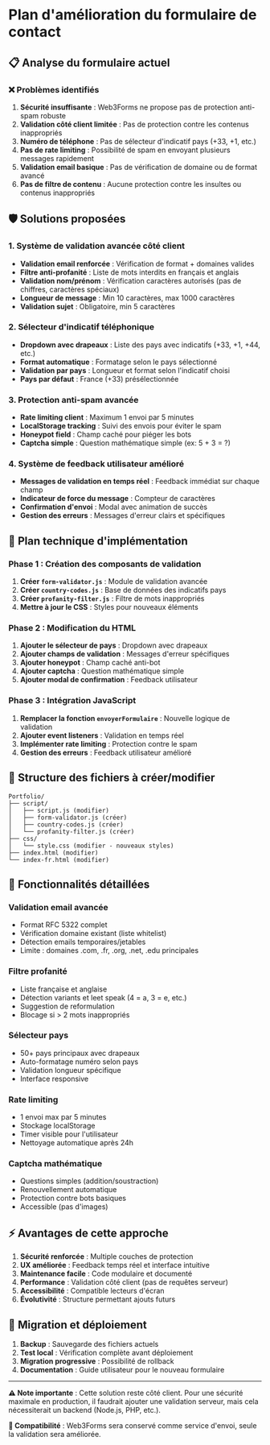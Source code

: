 # Plan d'amélioration du formulaire de contact

## 📋 Analyse du formulaire actuel

### ❌ Problèmes identifiés
1. **Sécurité insuffisante** : Web3Forms ne propose pas de protection anti-spam robuste
2. **Validation côté client limitée** : Pas de protection contre les contenus inappropriés
3. **Numéro de téléphone** : Pas de sélecteur d'indicatif pays (+33, +1, etc.)
4. **Pas de rate limiting** : Possibilité de spam en envoyant plusieurs messages rapidement
5. **Validation email basique** : Pas de vérification de domaine ou de format avancé
6. **Pas de filtre de contenu** : Aucune protection contre les insultes ou contenus inappropriés

## 🛡️ Solutions proposées

### 1. **Système de validation avancée côté client**
- **Validation email renforcée** : Vérification de format + domaines valides
- **Filtre anti-profanité** : Liste de mots interdits en français et anglais
- **Validation nom/prénom** : Vérification caractères autorisés (pas de chiffres, caractères spéciaux)
- **Longueur de message** : Min 10 caractères, max 1000 caractères
- **Validation sujet** : Obligatoire, min 5 caractères

### 2. **Sélecteur d'indicatif téléphonique**
- **Dropdown avec drapeaux** : Liste des pays avec indicatifs (+33, +1, +44, etc.)
- **Format automatique** : Formatage selon le pays sélectionné
- **Validation par pays** : Longueur et format selon l'indicatif choisi
- **Pays par défaut** : France (+33) présélectionnée

### 3. **Protection anti-spam avancée**
- **Rate limiting client** : Maximum 1 envoi par 5 minutes
- **LocalStorage tracking** : Suivi des envois pour éviter le spam
- **Honeypot field** : Champ caché pour piéger les bots
- **Captcha simple** : Question mathématique simple (ex: 5 + 3 = ?)

### 4. **Système de feedback utilisateur amélioré**
- **Messages de validation en temps réel** : Feedback immédiat sur chaque champ
- **Indicateur de force du message** : Compteur de caractères
- **Confirmation d'envoi** : Modal avec animation de succès
- **Gestion des erreurs** : Messages d'erreur clairs et spécifiques

## 🔧 Plan technique d'implémentation

### Phase 1 : Création des composants de validation
1. **Créer `form-validator.js`** : Module de validation avancée
2. **Créer `country-codes.js`** : Base de données des indicatifs pays
3. **Créer `profanity-filter.js`** : Filtre de mots inappropriés
4. **Mettre à jour le CSS** : Styles pour nouveaux éléments

### Phase 2 : Modification du HTML
1. **Ajouter le sélecteur de pays** : Dropdown avec drapeaux
2. **Ajouter champs de validation** : Messages d'erreur spécifiques
3. **Ajouter honeypot** : Champ caché anti-bot
4. **Ajouter captcha** : Question mathématique simple
5. **Ajouter modal de confirmation** : Feedback utilisateur

### Phase 3 : Intégration JavaScript
1. **Remplacer la fonction `envoyerFormulaire`** : Nouvelle logique de validation
2. **Ajouter event listeners** : Validation en temps réel
3. **Implémenter rate limiting** : Protection contre le spam
4. **Gestion des erreurs** : Feedback utilisateur amélioré


## 📁 Structure des fichiers à créer/modifier

```
Portfolio/
├── script/
│   ├── script.js (modifier)
│   ├── form-validator.js (créer)
│   ├── country-codes.js (créer)
│   └── profanity-filter.js (créer)
├── css/
│   └── style.css (modifier - nouveaux styles)
├── index.html (modifier)
└── index-fr.html (modifier)
```

## 🎯 Fonctionnalités détaillées

### Validation email avancée
- Format RFC 5322 complet
- Vérification domaine existant (liste whitelist)
- Détection emails temporaires/jetables
- Limite : domaines .com, .fr, .org, .net, .edu principales

### Filtre profanité
- Liste française et anglaise
- Détection variants et leet speak (4 = a, 3 = e, etc.)
- Suggestion de reformulation
- Blocage si > 2 mots inappropriés

### Sélecteur pays
- 50+ pays principaux avec drapeaux
- Auto-formatage numéro selon pays
- Validation longueur spécifique
- Interface responsive

### Rate limiting
- 1 envoi max par 5 minutes
- Stockage localStorage
- Timer visible pour l'utilisateur
- Nettoyage automatique après 24h

### Captcha mathématique
- Questions simples (addition/soustraction)
- Renouvellement automatique
- Protection contre bots basiques
- Accessible (pas d'images)

## ⚡ Avantages de cette approche

1. **Sécurité renforcée** : Multiple couches de protection
2. **UX améliorée** : Feedback temps réel et interface intuitive
3. **Maintenance facile** : Code modulaire et documenté
4. **Performance** : Validation côté client (pas de requêtes serveur)
5. **Accessibilité** : Compatible lecteurs d'écran
6. **Évolutivité** : Structure permettant ajouts futurs

## 🚀 Migration et déploiement

1. **Backup** : Sauvegarde des fichiers actuels
2. **Test local** : Vérification complète avant déploiement
3. **Migration progressive** : Possibilité de rollback
4. **Documentation** : Guide utilisateur pour le nouveau formulaire

---

**⚠️ Note importante** : Cette solution reste côté client. Pour une sécurité maximale en production, il faudrait ajouter une validation serveur, mais cela nécessiterait un backend (Node.js, PHP, etc.).

**🔄 Compatibilité** : Web3Forms sera conservé comme service d'envoi, seule la validation sera améliorée.
